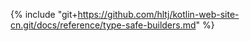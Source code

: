 {% include "git+https://github.com/hltj/kotlin-web-site-cn.git/docs/reference/type-safe-builders.md" %}
